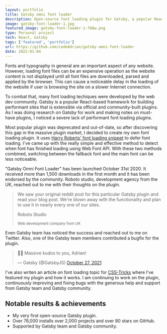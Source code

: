 ```yaml
---
layout: portfolio
title: Gatsby omni font loader
description: Open-source font loading plugin for Gatsby, a popular React-based framework, with over 76,000 downloads in the first year and a massive community support. Gatsby team has praised the plugin and even assisted with maintaining it and bringing it to the next major version of Gatsby.
image: gatsby-font-loader-1.jpg
featured_image: gatsby-font-loader-1-768w.png
type: Personal project
tech: React, Gatsby
tags: ['featured', 'portfolio']
url: https://github.com/codeAdrian/gatsby-omni-font-loader
date: 2022-01-04
---
```


Fonts and typography in general are an important aspect of any website. However, loading font files can be an expensive operation as the website content is not displayed until all font files are downloaded, parsed and applied by the browser. This can cause a noticeable delay in the loading of the website if user is browsing the site on a slower Internet connection.

To combat that, many font loading techiques were developed by the web dev community. Gatsby is a popular React-based framework for building performant sites that is extensible via official and community-built plugins. As I was doing research on Gatsby for work and making notes on must-have plugins, I noticed a severe lack of performant font loading plugins.

Most popular plugin was deprecated and out-of-date, so after discovering this gap in the massive plugin market, I decided to create my own font loading plugin. It uses <a href="https://csswizardry.com/2020/05/the-fastest-google-fonts/" target="_blank" rel="noopener noreferrer">Harry Roberts' font loading snippet</a> to defer font loading. I've came up with the really simple and effective method to detect when font has finished loading using Web Font API. With these two methods combined, switching between the fallback font and the main font can be less noticeable.

"Gatsby Omni Font Loader" has been launched October 31st 2020. It received more than 1,500 downloads in the first month and it has been endorsed by the community. Roboto studio, development agency from the UK, reached out to me with their thoughts on the plugin.

<blockquote>
We saw your original reddit post for this particular Gatsby plugin and read your blog post. We're blown away with the functionality and plan to use it in nearly every one of our sites.

<div>
<p>Roboto Studio</p>
<small>Web development company from UK</small>
</div>
</blockquote>

Even Gatsby team has noticed the success and reached out to me on Twitter. Also, one of the Gatsby team members contributed a bugfix for the plugin.

<blockquote class="twitter-tweet" data-dnt="true"><p lang="en" dir="ltr">🙌🏾 Massive kudos to you, Adrian!</p>&mdash; Gatsby (@GatsbyJS) <a href="https://twitter.com/GatsbyJS/status/1453479054401839108?ref_src=twsrc%5Etfw">October 27, 2021</a></blockquote>


I've also writen an article on font loading topic for <a href="https://css-tricks.com/how-to-load-fonts-in-a-way-that-fights-fout-and-makes-lighthouse-happy/" target="_blank" rel="noopener noreferrer">CSS-Tricks</a> where I've featured my plugin and how it works. I am continuing to work on the plugin, continuously improving and fixing bugs with the generous help and support from Gatsby team and Gatsby community.

<aside>
<h2>Notable results &amp; achievements</h2>
<ul>
<li>My very first open-source Gatsby plugin.</li>
<li>Over 76,000 installs over 2,000 projects and over 80 stars on GitHub.</li>
<li>Supported by Gatsby team and Gatsby community.</li>
</ul>
</aside>